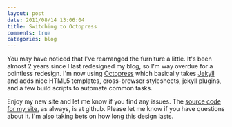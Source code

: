 ```yaml
---
layout: post
date: 2011/08/14 13:06:04
title: Switching to Octopress
comments: true
categories: blog
---
```


You may have noticed that I've rearranged the furniture a little. It's
been almost 2 years since I last redesigned my blog, so I'm way
overdue for a pointless redesign. I'm now using
[Octopress](http://octopress.org) which basically takes
[Jekyll](https://github.com/mojombo/jekyll) and adds nice HTML5
templates, cross-browser stylesheets, jekyll plugins, and a few build
scripts to automate common tasks.

Enjoy my new site and let me know if you find any issues. The [source
code for my site](https://github.com/vkurup/kurup.org), as always, is
at github. Please let me know if you have questions about it. I'm also
taking bets on how long this design lasts.
